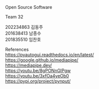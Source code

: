Open Source Software  

Team 32  

202234863 김동주  
201638413 남종수  
201835510 임찬호


References  
https://pyautogui.readthedocs.io/en/latest/
https://google.github.io/mediapipe/    
https://mediapipe.dev/  
https://youtu.be/8gPONnGIPgw  
https://youtu.be/3xfOa4yeOb0  
https://pypi.org/project/pynput/  

